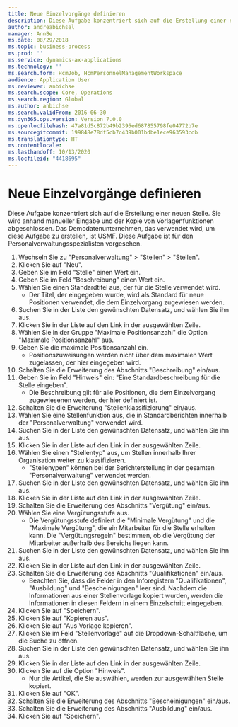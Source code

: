 ```yaml
---
title: Neue Einzelvorgänge definieren
description: Diese Aufgabe konzentriert sich auf die Erstellung einer neuen Stelle.
author: andreabichsel
manager: AnnBe
ms.date: 08/29/2018
ms.topic: business-process
ms.prod: ''
ms.service: dynamics-ax-applications
ms.technology: ''
ms.search.form: HcmJob, HcmPersonnelManagementWorkspace
audience: Application User
ms.reviewer: anbichse
ms.search.scope: Core, Operations
ms.search.region: Global
ms.author: anbichse
ms.search.validFrom: 2016-06-30
ms.dyn365.ops.version: Version 7.0.0
ms.openlocfilehash: 47a81d5c872b49b2395ed687855798fe04772b7e
ms.sourcegitcommit: 199848e78df5cb7c439b001bdbe1ece963593cdb
ms.translationtype: HT
ms.contentlocale: 
ms.lasthandoff: 10/13/2020
ms.locfileid: "4418695"
---
```

# <a name="define-new-jobs"></a>Neue Einzelvorgänge definieren



Diese Aufgabe konzentriert sich auf die Erstellung einer neuen Stelle. Sie wird anhand manueller Eingabe und der Kopie von Vorlagenfunktionen abgeschlossen. Das Demodatenunternehmen, das verwendet wird, um diese Aufgabe zu erstellen, ist USMF. Diese Aufgabe ist für den Personalverwaltungsspezialisten vorgesehen.

1. Wechseln Sie zu "Personalverwaltung" > "Stellen" > "Stellen".
2. Klicken Sie auf "Neu".
3. Geben Sie im Feld "Stelle" einen Wert ein.
4. Geben Sie im Feld "Beschreibung" einen Wert ein.
5. Wählen Sie einen Standardtitel aus, der für die Stelle verwendet wird. 
    * Der Titel, der eingegeben wurde, wird als Standard für neue Positionen verwendet, die dem Einzelvorgang zugewiesen werden.  
6. Suchen Sie in der Liste den gewünschten Datensatz, und wählen Sie ihn aus.
7. Klicken Sie in der Liste auf den Link in der ausgewählten Zeile.
8. Wählen Sie in der Gruppe "Maximale Positionsanzahl" die Option "Maximale Positionsanzahl" aus.
9. Geben Sie die maximale Positionsanzahl ein. 
    * Positionszuweisungen werden nicht über dem maximalen Wert zugelassen, der hier eingegeben wird.  
10. Schalten Sie die Erweiterung des Abschnitts "Beschreibung" ein/aus.
11. Geben Sie im Feld "Hinweis" ein: "Eine Standardbeschreibung für die Stelle eingeben".
    * Die Beschreibung gilt für alle Positionen, die dem Einzelvorgang zugewiesenen werden, der hier definiert ist.  
12. Schalten Sie die Erweiterung "Stellenklassifizierung" ein/aus.
13. Wählen Sie eine Stellenfunktion aus, die in Standardberichten innerhalb der "Personalverwaltung" verwendet wird.
14. Suchen Sie in der Liste den gewünschten Datensatz, und wählen Sie ihn aus.
15. Klicken Sie in der Liste auf den Link in der ausgewählten Zeile.
16. Wählen Sie einen "Stellentyp" aus, um Stellen innerhalb Ihrer Organisation weiter zu klassifizieren. 
    * "Stellenypen" können bei der Berichterstellung in der gesamten "Personalverwaltung" verwendet werden.  
17. Suchen Sie in der Liste den gewünschten Datensatz, und wählen Sie ihn aus.
18. Klicken Sie in der Liste auf den Link in der ausgewählten Zeile.
19. Schalten Sie die Erweiterung des Abschnitts "Vergütung" ein/aus.
20. Wählen Sie eine Vergütungsstufe aus.
    * Die Vergütungsstufe definiert die "Minimale Vergütung" und die "Maximale Vergütung", die ein Mitarbeiter für die Stelle erhalten kann. Die "Vergütungsregeln" bestimmen, ob die Vergütung der Mitarbeiter außerhalb des Bereichs liegen kann.  
21. Suchen Sie in der Liste den gewünschten Datensatz, und wählen Sie ihn aus.
22. Klicken Sie in der Liste auf den Link in der ausgewählten Zeile.
23. Schalten Sie die Erweiterung des Abschnitts "Qualifikationen" ein/aus.
    * Beachten Sie, dass die Felder in den Inforegistern "Qualifikationen", "Ausbildung" und "Bescheinigungen" leer sind. Nachdem die Informationen aus einer Stellenvorlage kopiert wurden, werden die Informationen in diesen Feldern in einem Einzelschritt eingegeben.   
24. Klicken Sie auf "Speichern".
25. Klicken Sie auf "Kopieren aus".
26. Klicken Sie auf "Aus Vorlage kopieren".
27. Klicken Sie im Feld "Stellenvorlage" auf die Dropdown-Schaltfläche, um die Suche zu öffnen.
28. Suchen Sie in der Liste den gewünschten Datensatz, und wählen Sie ihn aus.
29. Klicken Sie in der Liste auf den Link in der ausgewählten Zeile.
30. Klicken Sie auf die Option "Hinweis".
    * Nur die Artikel, die Sie auswählen, werden zur ausgewählten Stelle kopiert.    
31. Klicken Sie auf "OK".
32. Schalten Sie die Erweiterung des Abschnitts "Bescheinigungen" ein/aus.
33. Schalten Sie die Erweiterung des Abschnitts "Ausbildung" ein/aus.
34. Klicken Sie auf "Speichern".

